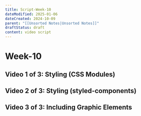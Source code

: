 ```yaml
---
title: Script-Week-10
dateModified: 2025-01-06
dateCreated: 2024-10-09
parent: "[[Unsorted Notes|Unsorted Notes]]"
draftStatus: draft
content: video script
---
```


# Week-10

## Video 1 of 3: Styling (CSS Modules)

## Video 2 of 3: Styling (styled-components)

## Video 3 of 3: Including Graphic Elements
